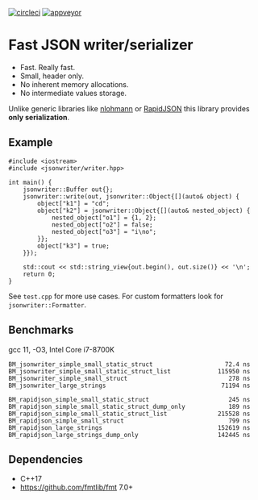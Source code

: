 [![circleci](https://circleci.com/gh/dsiroky/jsonwriter/tree/main.svg?style=shield)](https://circleci.com/gh/dsiroky/jsonwriter/?branch=main)
[![appveyor](https://ci.appveyor.com/api/projects/status/60y6xtuwiswnawqv/branch/main?svg=true)](https://ci.appveyor.com/project/dsiroky/jsonwriter/branch/main)

# Fast JSON writer/serializer

* Fast. Really fast.
* Small, header only.
* No inherent memory allocations.
* No intermediate values storage.

Unlike generic libraries like [nlohmann](https://github.com/nlohmann/json) or
[RapidJSON](https://rapidjson.org/) this library provides **only
serialization**.

## Example

```
#include <iostream>
#include <jsonwriter/writer.hpp>

int main() {
    jsonwriter::Buffer out{};
    jsonwriter::write(out, jsonwriter::Object{[](auto& object) {
        object["k1"] = "cd";
        object["k2"] = jsonwriter::Object{[](auto& nested_object) {
            nested_object["o1"] = {1, 2};
            nested_object["o2"] = false;
            nested_object["o3"] = "i\no";
        }};
        object["k3"] = true;
    }});

    std::cout << std::string_view{out.begin(), out.size()} << '\n';
    return 0;
}
```

See `test.cpp` for more use cases. For custom formatters look for `jsonwriter::Formatter`.

## Benchmarks

gcc 11, -O3, Intel Core i7-8700K

```
BM_jsonwriter_simple_small_static_struct                    72.4 ns
BM_jsonwriter_simple_small_static_struct_list             115950 ns
BM_jsonwriter_simple_small_struct                            278 ns
BM_jsonwriter_large_strings                                71194 ns

BM_rapidjson_simple_small_static_struct                      245 ns
BM_rapidjson_simple_small_static_struct_dump_only            189 ns
BM_rapidjson_simple_small_static_struct_list              215528 ns
BM_rapidjson_simple_small_struct                             799 ns
BM_rapidjson_large_strings                                152619 ns
BM_rapidjson_large_strings_dump_only                      142445 ns
```

## Dependencies

* C++17
* https://github.com/fmtlib/fmt 7.0+

